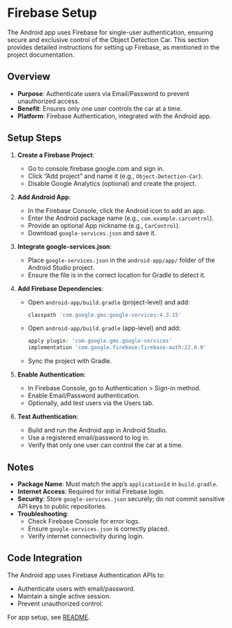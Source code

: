 # Firebase Setup

The Android app uses Firebase for single-user authentication, ensuring secure and exclusive control of the Object Detection Car. This section provides detailed instructions for setting up Firebase, as mentioned in the project documentation.

## Overview

- **Purpose**: Authenticate users via Email/Password to prevent unauthorized access.
- **Benefit**: Ensures only one user controls the car at a time.
- **Platform**: Firebase Authentication, integrated with the Android app.

## Setup Steps

1. **Create a Firebase Project**:

   - Go to console.firebase.google.com and sign in.
   - Click “Add project” and name it (e.g., `Object-Detection-Car`).
   - Disable Google Analytics (optional) and create the project.

2. **Add Android App**:

   - In the Firebase Console, click the Android icon to add an app.
   - Enter the Android package name (e.g., `com.example.carcontrol`).
   - Provide an optional App nickname (e.g., `CarControl`).
   - Download `google-services.json` and save it.

3. **Integrate google-services.json**:

   - Place `google-services.json` in the `android-app/app/` folder of the Android Studio project.
   - Ensure the file is in the correct location for Gradle to detect it.

4. **Add Firebase Dependencies**:

   - Open `android-app/build.gradle` (project-level) and add:

     ```gradle
     classpath 'com.google.gms:google-services:4.3.15'
     ```

   - Open `android-app/build.gradle` (app-level) and add:

     ```gradle
     apply plugin: 'com.google.gms.google-services'
     implementation 'com.google.firebase:firebase-auth:22.0.0'
     ```

   - Sync the project with Gradle.

5. **Enable Authentication**:

   - In Firebase Console, go to Authentication &gt; Sign-in method.
   - Enable Email/Password authentication.
   - Optionally, add test users via the Users tab.

6. **Test Authentication**:

   - Build and run the Android app in Android Studio.
   - Use a registered email/password to log in.
   - Verify that only one user can control the car at a time.

## Notes

- **Package Name**: Must match the app’s `applicationId` in `build.gradle`.
- **Internet Access**: Required for initial Firebase login.
- **Security**: Store `google-services.json` securely; do not commit sensitive API keys to public repositories.
- **Troubleshooting**:
  - Check Firebase Console for error logs.
  - Ensure `google-services.json` is correctly placed.
  - Verify internet connectivity during login.

## Code Integration

The Android app uses Firebase Authentication APIs to:

- Authenticate users with email/password.
- Maintain a single active session.
- Prevent unauthorized control.

For app setup, see [README](../android-app/README.md).
